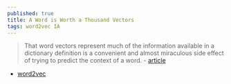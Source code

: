 ```yaml
---
published: true
title: A Word is Worth a Thousand Vectors
tags: word2vec IA
---
```

> That word vectors represent much of the information available in a dictionary definition is a convenient and almost miraculous side effect of trying to predict the context of a word. - [article](https://multithreaded.stitchfix.com/blog/2015/03/11/word-is-worth-a-thousand-vectors/)

- [word2vec](https://code.google.com/archive/p/word2vec/)

